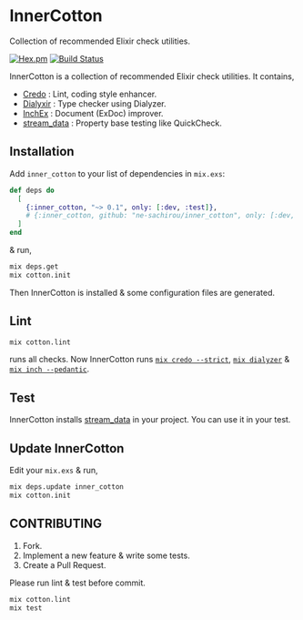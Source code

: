 InnerCotton
==
Collection of recommended Elixir check utilities.

[![Hex.pm](https://img.shields.io/hexpm/v/inner_cotton.svg)](https://hex.pm/packages/inner_cotton)
[![Build Status](https://travis-ci.org/ne-sachirou/inner_cotton.svg?branch=master)](https://travis-ci.org/ne-sachirou/inner_cotton)

InnerCotton is a collection of recommended Elixir check utilities. It contains,

* [Credo][Credo] : Lint, coding style enhancer.
* [Dialyxir][Dialyxir] : Type checker using Dialyzer.
* [InchEx][InchEx] : Document (ExDoc) improver.
* [stream_data][stream_data] : Property base testing like QuickCheck.

Installation
--

Add `inner_cotton` to your list of dependencies in `mix.exs`:

```elixir
def deps do
  [
    {:inner_cotton, "~> 0.1", only: [:dev, :test]},
    # {:inner_cotton, github: "ne-sachirou/inner_cotton", only: [:dev, :test]},
  ]
end
```

& run,

```sh
mix deps.get
mix cotton.init
```

Then InnerCotton is installed & some configuration files are generated.

Lint
--
```sh
mix cotton.lint
```

runs all checks. Now InnerCotton runs [`mix credo --strict`][Credo], [`mix dialyzer`][Dialyxir] & [`mix inch --pedantic`][InchEx].

Test
--
InnerCotton installs [stream_data][stream_data] in your project. You can use it in your test.

Update InnerCotton
--
Edit your `mix.exs` & run,

```sh
mix deps.update inner_cotton
mix cotton.init
```

CONTRIBUTING
--
1. Fork.
1. Implement a new feature & write some tests.
1. Create a Pull Request.

Please run lint & test before commit.
```sh
mix cotton.lint
mix test
```

[Credo]: https://hex.pm/packages/credo
[Dialyxir]: https://hex.pm/packages/dialyxir
[InchEx]: https://hex.pm/packages/inch_ex
[stream_data]: https://hex.pm/packages/stream_data
